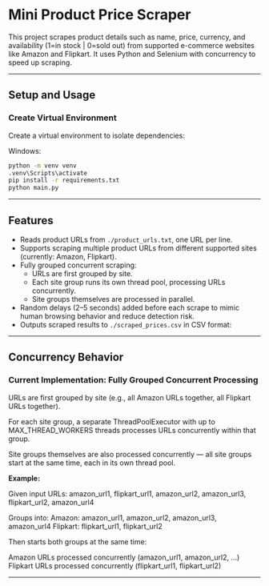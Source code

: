 # Mini Product Price Scraper

This project scrapes product details such as name, price, currency, and availability (1=in stock | 0=sold out) from supported e-commerce websites like Amazon and Flipkart. It uses Python and Selenium with concurrency to speed up scraping.

---

## Setup and Usage

### Create Virtual Environment

Create a virtual environment to isolate dependencies:

Windows:
```bash 
python -m venv venv
.venv\Scripts\activate
pip install -r requirements.txt
python main.py
```
---

## Features

- Reads product URLs from `./product_urls.txt`, one URL per line.
- Supports scraping multiple product URLs from different supported sites (currently: Amazon, Flipkart).
- Fully grouped concurrent scraping:
  - URLs are first grouped by site.
  - Each site group runs its own thread pool, processing URLs concurrently.
  - Site groups themselves are processed in parallel.
- Random delays (2–5 seconds) added before each scrape to mimic human browsing behavior and reduce detection risk.
- Outputs scraped results to `./scraped_prices.csv` in CSV format:

---

## Concurrency Behavior

### Current Implementation: Fully Grouped Concurrent Processing
URLs are first grouped by site (e.g., all Amazon URLs together, all Flipkart URLs together).

For each site group, a separate ThreadPoolExecutor with up to MAX_THREAD_WORKERS threads processes URLs concurrently within that group.

Site groups themselves are also processed concurrently — all site groups start at the same time, each in its own thread pool.

**Example:**

Given input URLs:
amazon_url1, flipkart_url1, amazon_url2, amazon_url3, flipkart_url2, amazon_url4

Groups into:
Amazon:    amazon_url1, amazon_url2, amazon_url3, amazon_url4
Flipkart:  flipkart_url1, flipkart_url2

Then starts both groups at the same time:

Amazon URLs processed concurrently (amazon_url1, amazon_url2, …)
Flipkart URLs processed concurrently (flipkart_url1, flipkart_url2)

---
